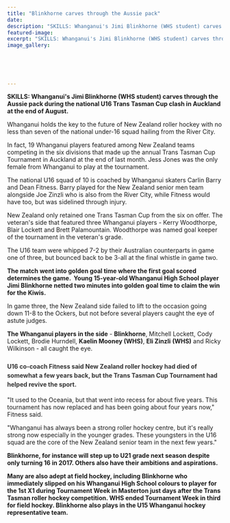```yaml
---
title: "Blinkhorne carves through the Aussie pack"
date: 
description: "SKILLS: Whanganui's Jimi Blinkhorne (WHS student) carves through the Aussie pack during the national U16 Trans Tasman Cup clash in Auckland at the end of August, Wanganui Chronicle article on 6/9/16.."
featured-image: 
excerpt: "SKILLS: Whanganui's Jimi Blinkhorne (WHS student) carves through the Aussie pack during the national U16 Trans Tasman Cup clash in Auckland at the end of August."
image_gallery:
	
	
	
	
	
---
```


<p><strong>SKILLS: Whanganui's Jimi Blinkhorne (WHS student) carves through the Aussie pack during the national U16 Trans Tasman Cup clash in Auckland at the end of August.</strong></p>
<p>Whanganui holds the key to the future of New Zealand roller hockey with no less than seven of the national under-16 squad hailing from the River City.</p>
<p>In fact, 19 Whanganui players featured among New Zealand teams competing in the six divisions that made up the annual Trans Tasman Cup Tournament in Auckland at the end of last month. Jess Jones was the only female from Whanganui to play at the tournament.</p>
<p>The national U16 squad of 10 is coached by Whanganui skaters Carlin Barry and Dean Fitness. Barry played for the New Zealand senior men team alongside Joe Zinzli who is also from the River City, while Fitness would have too, but was sidelined through injury.</p>
<p>New Zealand only retained one Trans Tasman Cup from the six on offer. The veteran's side that featured three Whanganui players - Kerry Woodthorpe, Blair Lockett and Brett Palamountain. Woodthorpe was named goal keeper of the tournament in the veteran's grade.</p>
<p>The U16 team were whipped 7-2 by their Australian counterparts in game one of three, but bounced back to be 3-all at the final whistle in game two.</p>
<p><strong>The match went into golden goal time where the first goal scored determines the game. &nbsp;</strong><strong>Young 15-year-old Whanganui High School player Jimi Blinkhorne netted two minutes into golden goal time to claim the win for the Kiwis.</strong></p>
<p>In game three, the New Zealand side failed to lift to the occasion going down 11-8 to the Ockers, but not before several players caught the eye of astute judges.</p>
<p><strong>The Whanganui players in the side</strong> - <strong>Blinkhorne</strong>, Mitchell Lockett, Cody Lockett, Brodie Hurndell, <strong>Kaelin Mooney (WHS)</strong>, <strong>Eli Zinzli</strong>&nbsp;<strong>(WHS)</strong> and Ricky Wilkinson - all caught the eye.</p>
<h3><span style="color: #333333; font-size: 14px; line-height: 1.5;">U16 co-coach Fitness said New Zealand roller hockey had died of somewhat a few years back, but the Trans Tasman Cup Tournament had helped revive the sport.</span></h3>
<p>"It used to the Oceania, but that went into recess for about five years. This tournament has now replaced and has been going about four years now," Fitness said.</p>
<p>"Whanganui has always been a strong roller hockey centre, but it's really strong now especially in the younger grades. These youngsters in the U16 squad are the core of the New Zealand senior team in the next few years."</p>
<p><strong>Blinkhorne, for instance will step up to U21 grade next season despite only turning 16 in 2017. Others also have their ambitions and aspirations.</strong></p>
<p><strong>Many are also adept at field hockey, including Blinkhorne who immediately slipped on his Whanganui High School colours to player for the 1st X1 during Tournament Week in Masterton just days after the Trans Tasman roller hockey competition. WHS ended Tournament Week in third for field hockey. Blinkhorne also plays in the U15 Whanganui hockey representative team.</strong></p>

